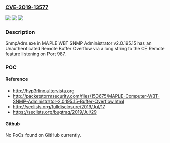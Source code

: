### [CVE-2019-13577](https://cve.mitre.org/cgi-bin/cvename.cgi?name=CVE-2019-13577)
![](https://img.shields.io/static/v1?label=Product&message=n%2Fa&color=blue)
![](https://img.shields.io/static/v1?label=Version&message=n%2Fa&color=blue)
![](https://img.shields.io/static/v1?label=Vulnerability&message=n%2Fa&color=brighgreen)

### Description

SnmpAdm.exe in MAPLE WBT SNMP Administrator v2.0.195.15 has an Unauthenticated Remote Buffer Overflow via a long string to the CE Remote feature listening on Port 987.

### POC

#### Reference
- http://hyp3rlinx.altervista.org
- http://packetstormsecurity.com/files/153675/MAPLE-Computer-WBT-SNMP-Administrator-2.0.195.15-Buffer-Overflow.html
- http://seclists.org/fulldisclosure/2019/Jul/17
- https://seclists.org/bugtraq/2019/Jul/29

#### Github
No PoCs found on GitHub currently.

